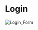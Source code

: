 # Login
![Login_Form](https://user-images.githubusercontent.com/71940090/134567087-33344ce9-c76e-48b9-8683-dca88a30a829.png)
